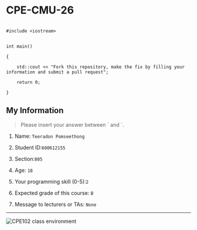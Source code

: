 # CPE-CMU-26
>
```

#include <iostream>


int main()

{
  
	std::cout << "Fork this repository, make the fix by filling your information and submit a pull request";

	return 0;

}

```


## My Information

> Please insert your answer between \` and \`.



1. Name: `Teeradon Pomseethong`
2. Student ID:`600612155` 

3. Section:`805`
4. Age: `18`
5. Your programming skill (0-5):`2`

6. Expected grade of this course: `B`
7. Message to lecturers or TAs: `None`



---

![CPE102 class environment](https://github.com/tmwatchanan/CPE-CMU-26/raw/master/cpe102_class_envi.jpg)
